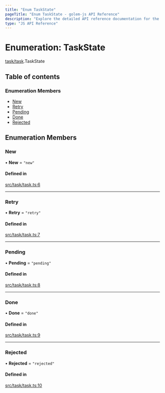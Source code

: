 ```yaml
---
title: "Enum TaskState"
pageTitle: "Enum TaskState - golem-js API Reference"
description: "Explore the detailed API reference documentation for the Enum TaskState within the golem-js SDK for the Golem Network."
type: "JS API Reference"
---
```

# Enumeration: TaskState

[task/task](../modules/task_task).TaskState

## Table of contents

### Enumeration Members

- [New](task_task.TaskState#new)
- [Retry](task_task.TaskState#retry)
- [Pending](task_task.TaskState#pending)
- [Done](task_task.TaskState#done)
- [Rejected](task_task.TaskState#rejected)

## Enumeration Members

### New

• **New** = ``"new"``

#### Defined in

[src/task/task.ts:6](https://github.com/golemfactory/golem-js/blob/e7b6d14/src/task/task.ts#L6)

___

### Retry

• **Retry** = ``"retry"``

#### Defined in

[src/task/task.ts:7](https://github.com/golemfactory/golem-js/blob/e7b6d14/src/task/task.ts#L7)

___

### Pending

• **Pending** = ``"pending"``

#### Defined in

[src/task/task.ts:8](https://github.com/golemfactory/golem-js/blob/e7b6d14/src/task/task.ts#L8)

___

### Done

• **Done** = ``"done"``

#### Defined in

[src/task/task.ts:9](https://github.com/golemfactory/golem-js/blob/e7b6d14/src/task/task.ts#L9)

___

### Rejected

• **Rejected** = ``"rejected"``

#### Defined in

[src/task/task.ts:10](https://github.com/golemfactory/golem-js/blob/e7b6d14/src/task/task.ts#L10)
